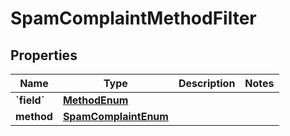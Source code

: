 
# SpamComplaintMethodFilter

## Properties
| Name | Type | Description | Notes |
| ------------ | ------------- | ------------- | ------------- |
| **&#x60;field&#x60;** | [**MethodEnum**](MethodEnum.md) |  |  |
| **method** | [**SpamComplaintEnum**](SpamComplaintEnum.md) |  |  |



